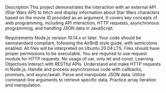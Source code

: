 Description
This project demonstrates the interaction with an external API (Star Wars API) to fetch and display information about Star Wars characters based on the movie ID provided as an argument. It covers key concepts of web programming, including API interaction, HTTP requests, asynchronous programming, and handling JSON data in JavaScript.

Requirements
Node.js version 10.14.x or later.
Your code should be semistandard compliant, following the AirBnB style guide, with semicolons enabled.
All files will be interpreted on Ubuntu 20.04 LTS.
Files should have proper permissions to be executable.
You are required to use request module for HTTP requests.
No usage of var, only let and const.
Learning Objectives
Interact with RESTful APIs.
Understand and make HTTP requests in Node.js.
Handle and process asynchronous code with callbacks, promises, and async/await.
Parse and manipulate JSON data.
Utilize command-line arguments to retrieve specific data.
Practice array iteration and manipulation.

